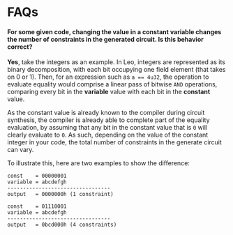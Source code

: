 # FAQs

#### For some given code, changing the value in a constant variable changes the number of constraints in the generated circuit. Is this behavior correct?

**Yes**, take the integers as an example. In Leo, integers are represented as its binary decomposition,
with each bit occupying one field element (that takes on 0 or 1). Then, for an expression such as `a == 4u32`, the operation to evaluate equality
would comprise a linear pass of bitwise `AND` operations, comparing every bit in the **variable** value with each bit in the **constant** value.

As the constant value is already known to the compiler during circuit synthesis, the compiler is already able to complete part of the equality evaluation,
by assuming that any bit in the constant value that is `0` will clearly evaluate to `0`. As such, depending on the value of the constant integer in your code,
the total number of constraints in the generate circuit can vary.

To illustrate this, here are two examples to show the difference:
```
const    = 00000001
variable = abcdefgh
---------------------------------
output   = 0000000h (1 constraint)
```

```
const    = 01110001
variable = abcdefgh
---------------------------------
output   = 0bcd000h (4 constraints)
```
